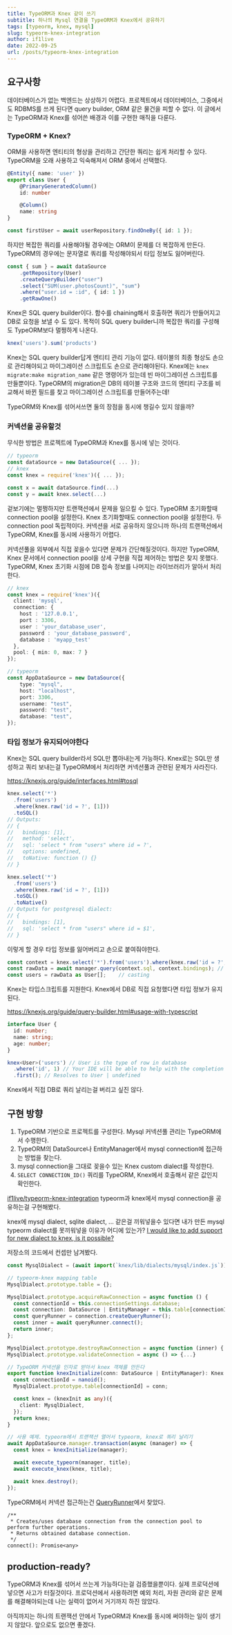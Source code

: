 ```yaml
---
title: TypeORM과 Knex 같이 쓰기
subtitle: 하나의 Mysql 연결을 TypeORM과 Knex에서 공유하기
tags: [typeorm, knex, mysql]
slug: typeorm-knex-integration
author: if1live
date: 2022-09-25
url: /posts/typeorm-knex-integration
---
```


## 요구사항

데이터베이스가 없는 백엔드는 상상하기 어렵다.
프로젝트에서 데이터베이스, 그중에서도 RDBMS를 쓰게 된다면 query builder, ORM 같은 물건을 피할 수 없다. 이 글에서는 TypeORM과 Knex를 섞어쓴 배경과 이를 구현한 매직을 다룬다.

### TypeORM + Knex?

ORM을 사용하면 엔티티의 형상을 관리하고 간단한 쿼리는 쉽게 처리할 수 있다.
TypeORM을 오래 사용하고 익숙해져서 ORM 중에서 선택했다.

```ts
@Entity({ name: 'user' })
export class User {
    @PrimaryGeneratedColumn()
    id: number

    @Column()
    name: string
}

const firstUser = await userRepository.findOneBy({ id: 1 });
```

하지만 복잡한 쿼리를 사용해야될 경우에는 ORM이 문제를 더 복잡하게 만든다.
TypeORM의 경우에는 문자열로 쿼리를 작성해야되서 타입 정보도 잃어버린다.

```ts
const { sum } = await dataSource
    .getRepository(User)
    .createQueryBuilder("user")
    .select("SUM(user.photosCount)", "sum")
    .where("user.id = :id", { id: 1 })
    .getRawOne()
```

Knex은 SQL query builder이다.
함수를 chaining해서 호출하면 쿼리가 만들어지고 DB로 요청을 보낼 수 도 있다.
목적이 SQL query builder니까 복잡한 쿼리를 구성해도 TypeORM보다 멀쩡하게 나온다.

```ts
knex('users').sum('products')
```

Knex는 SQL query builder답게 엔티티 관리 기능이 없다.
테이블의 최종 형상도 손으로 관리해야되고 마이그레이션 스크립트도 손으로 관리해야된다.
Knex에는 `knex migrate:make migration_name` 같은 명령어가 있는데 빈 마이그레이션 스크립트를 만들뿐이다.
TypeORM의 migration은 DB의 테이블 구조와 코드의 엔티티 구조를 비교해서 바뀐 필드를 찾고 마이그레이션 스크립트를 만들어주는데!

TypeORM와 Knex를 섞어서쓰면 둘의 장점을 동시에 챙길수 있지 않을까?

### 커넥션을 공유할것

무식한 방법은 프로젝트에 TypeORM과 Knex를 동시에 넣는 것이다.

```ts
// typeorm
const dataSource = new DataSource({ ... });
// knex
const knex = require('knex')({ ... });

const x = await dataSource.find(...)
const y = await knex.select(...)
```

겉보기에는 멀쩡하지만 트랜잭션에서 문제을 일으킬 수 있다.
TypeORM 초기화할때 connection pool을 설정한다.
Knex 초기화할때도 connection pool을 설정한다.
두 connection pool 독립적이다.
커넥션을 서로 공유하지 않으니까 하나의 트랜잭션에서 TypeORM, Knex를 동시에 사용하기 어렵다.

커넥션풀을 외부에서 직접 꽂을수 있다면 문제가 간단해질것이다.
하지만 TypeORM, Knex 문서에서 connection pool을 상세 구현을 직접 제어하는 방법은 찾지 못했다.
TypeORM, Knex 초기화 시점에 DB 접속 정보를 나머지는 라이브러리가 알아서 처리한다.

```ts
// knex
const knex = require('knex')({
  client: 'mysql',
  connection: {
    host : '127.0.0.1',
    port : 3306,
    user : 'your_database_user',
    password : 'your_database_password',
    database : 'myapp_test'
  },
  pool: { min: 0, max: 7 }
});

// typeorm
const AppDataSource = new DataSource({
    type: "mysql",
    host: "localhost",
    port: 3306,
    username: "test",
    password: "test",
    database: "test",
});
```

### 타입 정보가 유지되어야한다

Knex는 SQL query builder라서 SQL만 뽑아내는게 가능하다.
Knex로는 SQL만 생성하고 쿼리 보내는걸 TypeORM에서 처리하면 커넥션풀과 관련된 문제가 사라진다.

https://knexjs.org/guide/interfaces.html#tosql

```ts
knex.select('*')
  .from('users')
  .where(knex.raw('id = ?', [1]))
  .toSQL()
// Outputs:
// {
//   bindings: [1],
//   method: 'select',
//   sql: 'select * from "users" where id = ?',
//   options: undefined,
//   toNative: function () {}
// }

knex.select('*')
  .from('users')
  .where(knex.raw('id = ?', [1]))
  .toSQL()
  .toNative()
// Outputs for postgresql dialect:
// {
//   bindings: [1],
//   sql: 'select * from "users" where id = $1',
// }
```

이렇게 할 경우 타입 정보를 잃어버리고 손으로 붙여줘야한다.
```ts
const context = knex.select('*').from('users').where(knex.raw('id = ?', [1])).toSQL().toNative();
const rawData = await manager.query(context.sql, context.bindings); // TypeORM은 knex의 리턴타입을 모른다
const users = rawData as User[];	// casting
```

Knex는 타입스크립트를 지원한다. Knex에서 DB로 직접 요청했다면 타입 정보가 유지된다.

https://knexjs.org/guide/query-builder.html#usage-with-typescript

```ts
interface User {
  id: number;
  name: string;
  age: number;
}

knex<User>('users') // User is the type of row in database
  .where('id', 1) // Your IDE will be able to help with the completion of id
  .first(); // Resolves to User | undefined
```

Knex에서 직접 DB로 쿼리 날리는걸 버리고 싶진 않다.

## 구현 방향

1. TypeORM 기반으로 프로젝트를 구성한다. Mysql 커넥션풀 관리는 TypeORM에서 수행한다.
2. TypeORM의 DataSource나 EntityManager에서 mysql connection에 접근하는 방법을 찾는다.
3. mysql connection을 그대로 꽂을수 있는 Knex custom dialect를 작성한다.
4. `SELECT CONNECTION_ID()` 쿼리를 TypeORM, Knex에서 호출해서 같은 값인지 확인한다.

[if1live/typeorm-knex-integration](https://github.com/if1live/typeorm-knex-integration)
typeorm과 knex에서 mysql connection을 공유하는걸 구현해봤다.

knex에 mysql dialect, sqlite dialect, ... 같은걸 끼워넣을수 있다면 내가 만든 mysql typeorm dialect를 못끼워넣을 이유가 어디에 있는가?
[I would like to add support for new dialect to knex, is it possible?][knex-contributing]

저장소의 코드에서 컨셉만 남겨봤다.

```ts
const MysqlDialect = (await import(`knex/lib/dialects/mysql/index.js`)).default;

// typeorm-knex mapping table
MysqlDialect.prototype.table = {};

MysqlDialect.prototype.acquireRawConnection = async function () {
  const connectionId = this.connectionSettings.database;
  const connection: DataSource | EntityManager = this.table[connectionId];
  const queryRunner = connection.createQueryRunner();
  const inner = await queryRunner.connect();
  return inner;
};

MysqlDialect.prototype.destroyRawConnection = async function (inner) {...}
MysqlDialect.prototype.validateConnection = async () => {...}

// TypeORM 커넥션을 인자로 받아서 knex 객체를 만든다
export function knexInitialize(conn: DataSource | EntityManager): Knex {
  const connectionId = nanoid();
  MysqlDialect.prototype.table[connectionId] = conn;

  const knex = (knexInit as any)({
    client: MysqlDialect,
  });
  return knex;
}

// 사용 예제. typeorm에서 트랜잭션 열어서 typeorm, knex로 쿼리 날리기
await AppDataSource.manager.transaction(async (manager) => {
  const knex = knexInitialize(manager);

  await execute_typeorm(manager, title);
  await execute_knex(knex, title);

  await knex.destroy();
});
```

TypeORM에서 커넥션 접근하는건 [QueryRunner](https://github.com/typeorm/typeorm/blob/0.3.10/src/query-runner/QueryRunner.ts#L73)에서 찾았다.
```
/**
 * Creates/uses database connection from the connection pool to perform further operations.
 * Returns obtained database connection.
 */
connect(): Promise<any>
```

## production-ready?

TypeORM과 Knex를 섞어서 쓰는게 가능하다는걸 검증했을뿐이다. 실제 프로덕션에 넣으면 사고가 터질것이다.
프로덕션에서 사용하려면 예외 처리, 자원 관리와 같은 문제를 해결해야되는데 나는 실력이 없어서 거기까지 하진 않았다.

아직까지는 하나의 트랜잭션 안에서 TypeORM과 Knex를 동시에 써야하는 일이 생기지 않았다.
앞으로도 없으면 좋겠다.

[knex-contributing]: https://github.com/knex/knex/blob/v0.16.2/CONTRIBUTING.md
